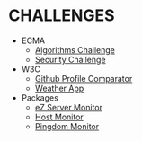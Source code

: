 # CHALLENGES

* ECMA
  * [Algorithms Challenge](ecma/algorithms/)
  * [Security Challenge](ecma/security/)
* W3C
  * [Github Profile Comparator](w3c/github-profile-comparator/)
  * [Weather App](w3c/weather-app/)
* Packages
  * [eZ Server Monitor](packages/ez-server-monitor/)
  * [Host Monitor](packages/host-monitor/)
  * [Pingdom Monitor](packages/pingdom-monitor/)